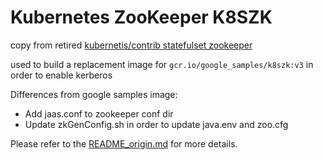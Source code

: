 # Kubernetes ZooKeeper K8SZK

copy from retired [kubernetis/contrib statefulset zookeeper](https://github.com/kubernetes-retired/contrib/tree/master/statefulsets/zookeeper) 

used to build a replacement image for `gcr.io/google_samples/k8szk:v3` in order to enable kerberos

Differences from google samples image:

* Add jaas.conf to zookeeper conf dir 
* Update zkGenConfig.sh in order to update java.env and zoo.cfg


Please refer to the [README_origin.md]() for more details.
